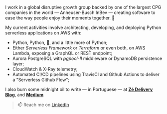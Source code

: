 I work in a global disruptive growth group backed by one of the largest CPG companies in the world — Anheuser-Busch InBev — creating software to ease the way people enjoy their moments together. 🍻

My current activities involve architecting, developing, and deploying Python serverless applications on AWS with:
- Python, Python, 🐍, and a little more of Python;
- Either *Serverless Framework* or *Terraform* or even both, on AWS Lambda, exposing a GraphQL or REST endpoint;
- Aurora PostgreSQL with *pgpool-II* middleware or DynamoDB persistence layer;
- CloudWatch & X-Ray telemetry;
- Automated CI/CD pipelines using TravisCI and Github Actions to deliver a "Serverless Github Flow";

I also burn some midnight oil to write — in Portuguese — at [**Zé Delivery Blog**](https://enzenharia.ze.delivery), and [**Medium**](https://medium.com/@flpStrri)

<!-- - 🌍 I'm mostly active within the **?? Community** -->
<!-- - 🎙 Currently hosting [Awesome Podcast]() -->
> 📫 Reach me on [LinkedIn](https://www.linkedin.com/in/flpstrri/)
